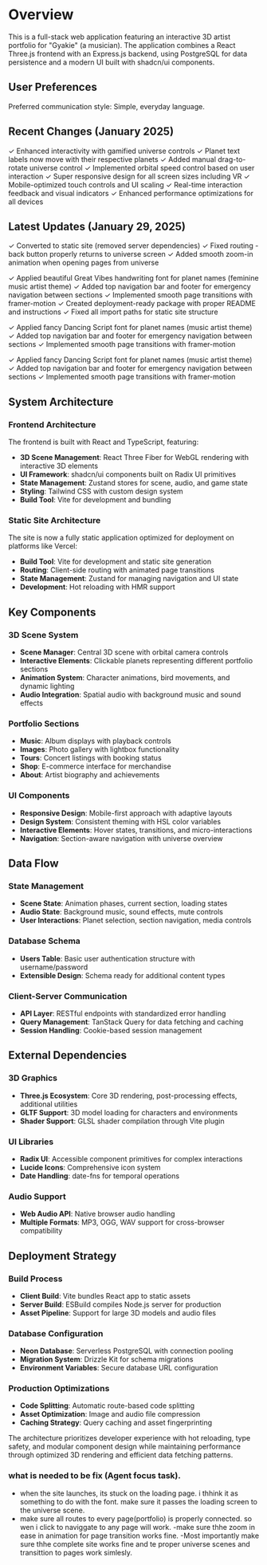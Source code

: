 # Overview

This is a full-stack web application featuring an interactive 3D artist portfolio for "Gyakie" (a musician). The application combines a React Three.js frontend with an Express.js backend, using PostgreSQL for data persistence and a modern UI built with shadcn/ui components.

## User Preferences

Preferred communication style: Simple, everyday language.

## Recent Changes (January 2025)

✓ Enhanced interactivity with gamified universe controls
✓ Planet text labels now move with their respective planets
✓ Added manual drag-to-rotate universe control
✓ Implemented orbital speed control based on user interaction
✓ Super responsive design for all screen sizes including VR
✓ Mobile-optimized touch controls and UI scaling
✓ Real-time interaction feedback and visual indicators
✓ Enhanced performance optimizations for all devices

## Latest Updates (January 29, 2025)

✓ Converted to static site (removed server dependencies) 
✓ Fixed routing - back button properly returns to universe screen
✓ Added smooth zoom-in animation when opening pages from universe


✓ Applied beautiful Great Vibes handwriting font for planet names (feminine music artist theme)
✓ Added top navigation bar and footer for emergency navigation between sections
✓ Implemented smooth page transitions with framer-motion
✓ Created deployment-ready package with proper README and instructions
✓ Fixed all import paths for static site structure


✓ Applied fancy Dancing Script font for planet names (music artist theme)
✓ Added top navigation bar and footer for emergency navigation between sections
✓ Implemented smooth page transitions with framer-motion


✓ Applied fancy Dancing Script font for planet names (music artist theme)
✓ Added top navigation bar and footer for emergency navigation between sections
✓ Implemented smooth page transitions with framer-motion

## System Architecture

### Frontend Architecture
The frontend is built with React and TypeScript, featuring:
- **3D Scene Management**: React Three Fiber for WebGL rendering with interactive 3D elements
- **UI Framework**: shadcn/ui components built on Radix UI primitives
- **State Management**: Zustand stores for scene, audio, and game state
- **Styling**: Tailwind CSS with custom design system
- **Build Tool**: Vite for development and bundling

### Static Site Architecture
The site is now a fully static application optimized for deployment on platforms like Vercel:
- **Build Tool**: Vite for development and static site generation
- **Routing**: Client-side routing with animated page transitions
- **State Management**: Zustand for managing navigation and UI state
- **Development**: Hot reloading with HMR support

## Key Components

### 3D Scene System
- **Scene Manager**: Central 3D scene with orbital camera controls
- **Interactive Elements**: Clickable planets representing different portfolio sections
- **Animation System**: Character animations, bird movements, and dynamic lighting
- **Audio Integration**: Spatial audio with background music and sound effects

### Portfolio Sections
- **Music**: Album displays with playback controls
- **Images**: Photo gallery with lightbox functionality
- **Tours**: Concert listings with booking status
- **Shop**: E-commerce interface for merchandise
- **About**: Artist biography and achievements

### UI Components
- **Responsive Design**: Mobile-first approach with adaptive layouts
- **Design System**: Consistent theming with HSL color variables
- **Interactive Elements**: Hover states, transitions, and micro-interactions
- **Navigation**: Section-aware navigation with universe overview

## Data Flow

### State Management
- **Scene State**: Animation phases, current section, loading states
- **Audio State**: Background music, sound effects, mute controls
- **User Interactions**: Planet selection, section navigation, media controls

### Database Schema
- **Users Table**: Basic user authentication structure with username/password
- **Extensible Design**: Schema ready for additional content types

### Client-Server Communication
- **API Layer**: RESTful endpoints with standardized error handling
- **Query Management**: TanStack Query for data fetching and caching
- **Session Handling**: Cookie-based session management

## External Dependencies

### 3D Graphics
- **Three.js Ecosystem**: Core 3D rendering, post-processing effects, additional utilities
- **GLTF Support**: 3D model loading for characters and environments
- **Shader Support**: GLSL shader compilation through Vite plugin

### UI Libraries
- **Radix UI**: Accessible component primitives for complex interactions
- **Lucide Icons**: Comprehensive icon system
- **Date Handling**: date-fns for temporal operations

### Audio Support
- **Web Audio API**: Native browser audio handling
- **Multiple Formats**: MP3, OGG, WAV support for cross-browser compatibility

## Deployment Strategy

### Build Process
- **Client Build**: Vite bundles React app to static assets
- **Server Build**: ESBuild compiles Node.js server for production
- **Asset Pipeline**: Support for large 3D models and audio files

### Database Configuration
- **Neon Database**: Serverless PostgreSQL with connection pooling
- **Migration System**: Drizzle Kit for schema migrations
- **Environment Variables**: Secure database URL configuration

### Production Optimizations
- **Code Splitting**: Automatic route-based code splitting
- **Asset Optimization**: Image and audio file compression
- **Caching Strategy**: Query caching and asset fingerprinting

The architecture prioritizes developer experience with hot reloading, type safety, and modular component design while maintaining performance through optimized 3D rendering and efficient data fetching patterns.


### what is needed to be fix (Agent focus task).
- when the site launches, its stuck on the loading page. i thhink it as something to do with the font. make sure it passes the loading screen to the universe scene.
- make sure all routes to every page(portfolio) is properly connected. so wen i click to naviggate to any page will work.
-make sure thhe zoom in ease in animation for page transition works fine.
-Most importantly make sure thhe complete site works fine and te proper universe scenes and transittion to pages work simlesly.